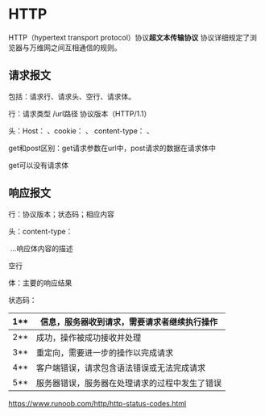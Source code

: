 # HTTP

HTTP（hypertext transport protocol）协议**超文本传输协议** 协议详细规定了浏览器与万维网之间互相通信的规则。

## 请求报文

包括：请求行、请求头、空行、请求体。

行：请求类型	/url路径	协议版本（HTTP/1.1）

头：Host： 、cookie： 、 content-type： 、



get和post区别：get请求参数在url中，post请求的数据在请求体中

get可以没有请求体

## 响应报文

行：协议版本；状态码；相应内容

头：content-type：

​		...响应体内容的描述

空行

体：主要的响应结果

状态码：

| 1**  | 信息，服务器收到请求，需要请求者继续执行操作   |
| ---- | ---------------------------------------------- |
| 2**  | 成功，操作被成功接收并处理                     |
| 3**  | 重定向，需要进一步的操作以完成请求             |
| 4**  | 客户端错误，请求包含语法错误或无法完成请求     |
| 5**  | 服务器错误，服务器在处理请求的过程中发生了错误 |

https://www.runoob.com/http/http-status-codes.html

